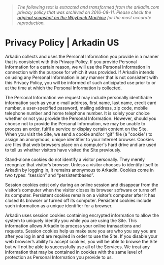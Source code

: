 > *The following text is extracted and transformed from the arkadin.com privacy policy that was archived on 2016-08-11. Please check the [original snapshot on the Wayback Machine](https://web.archive.org/web/20160811040228id_/https%3A//www.arkadin.com/privacy-policy) for the most accurate reproduction.*

# Privacy Policy | Arkadin US

Arkadin collects and uses the Personal Information you provide in a manner that is consistent with this Privacy Policy. If you provide Personal Information for a certain reason, we will use the Personal Information in connection with the purpose for which it was provided. If Arkadin intends on using any Personal Information in any manner that is not consistent with this Privacy Policy, you will be informed of such anticipated use prior to or at the time at which the Personal Information is collected.

The Personal Information we request may include personally identifiable information such as your e-mail address, first name, last name, credit card number, a user-specified password, mailing address, zip code, mobile telephone number and home telephone number. It is solely your choice whether or not you provide the Personal Information. However, should you choose not to provide the Personal Information, we may be unable to process an order, fulfil a service or display certain content on the Site. When you visit the Site, we send a cookie and/or “gif” file (a "cookie") to assign an anonymous, unique identifier to your Internet browser. Cookies are files that web browsers place on a computer's hard drive and are used to tell us whether visitors have visited the Site previously.

Stand-alone cookies do not identify a visitor personally. They merely recognize that visitor’s browser. Unless a visitor chooses to identify itself to Arkadin by logging in, it remains anonymous to Arkadin. Cookies come in two types: “session” and “persistentbased”.

Session cookies exist only during an online session and disappear from the visitor’s computer when the visitor closes its browser software or turns off its computer. Persistent cookies remain on a visitor’s computer after it has closed its browser or turned off its computer. Persistent cookies include such information as a unique identifier for a browser.

Arkadin uses session cookies containing encrypted information to allow the system to uniquely identify you while you are using the Site. This information allows Arkadin to process your online transactions and requests. Session cookies help us make sure you are who you say you are after you log in and are required in order to use the Site. If you disable your web browser’s ability to accept cookies, you will be able to browse the Site but will not be able to successfully use all of the Services. We treat any information that may be contained in cookies with the same level of protection as Personal Information you provide to us.

